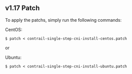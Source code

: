 ## v1.17 Patch

To apply the patchs, simply run the following commands:

CentOS:
```
$ patch < contrail-single-step-cni-install-centos.patch
```

or

Ubuntu:
```
$ patch < contrail-single-step-cni-install-ubuntu.patch
```


